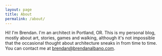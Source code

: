 ```yaml
---
layout: page
title: About
permalink: /about/
---
```


Hi! I'm Brendan. I'm an architect in Portland, OR. This is my personal blog, mostly about art, stories, games and walking, although it's not impossible that the occasional thought about architecture sneaks in from time to time. You can contact me at [brendan@brendanalbano.com](mailto:brendan@brendanalbano.com).
